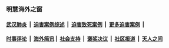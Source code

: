 
### 明慧海外之窗

####  [武汉肺炎](indexes/365.md?t=01091600) &nbsp;|&nbsp;  [迫害案例综述](indexes/328.md?t=01091600) &nbsp;|&nbsp; [迫害致死案例](indexes/277.md?t=01091600)  &nbsp;|&nbsp; [更多迫害案例](indexes/81.md?t=01091600)  &nbsp;|&nbsp; 
####  [时事评论](indexes/251.md?t=01091600) &nbsp;|&nbsp; [海外简讯](indexes/245.md?t=01091600)&nbsp;|&nbsp;  [社会支持](indexes/140.md?t=01091600) &nbsp;|&nbsp; [褒奖决议](indexes/282.md?t=01091600) &nbsp;|&nbsp; [社区报道](indexes/91.md?t=01091600)  &nbsp;|&nbsp; [天人之间](indexes/78.md?t=01091600) 

